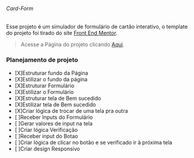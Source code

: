 ###### Card-Form

Esse projeto é um simulador de formulário de cartão interativo, o template do projeto foi tirado do site [Front End Mentor](https://www.frontendmentor.io/challenges/interactive-card-details-form-XpS8cKZDWw).

>Acesse a Página do projeto clicando [Aqui]().


### Planejamento de projeto

- [X]Estruturar fundo da Página
- [X]Estilizar o fundo da página
- [X]Estruturar Formulário
- [X]Estilizar o Formulário
- [X]Estruturar tela de Bem sucedido
- [X]Estilizar tela de Bem sucedido
- [X]Criar lógica de trocar de uma tela pra outra
- [ ]Receber Inputs do Formulário
- [ ]Gerar valores de input na tela
- [ ]Criar lógica Verificação
- [ ]Receber input do Botao
- [ ]Criar lógica de clicar no botão e se verificado ir à próxima tela
- [ ]Criar design Responsivo
